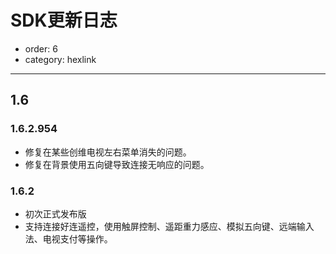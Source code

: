 # SDK更新日志

- order: 6
- category: hexlink

---

## 1.6

### 1.6.2.954

* 修复在某些创维电视左右菜单消失的问题。
* 修复在背景使用五向键导致连接无响应的问题。

### 1.6.2

* 初次正式发布版
* 支持连接好连遥控，使用触屏控制、遥距重力感应、模拟五向键、远端输入法、电视支付等操作。



